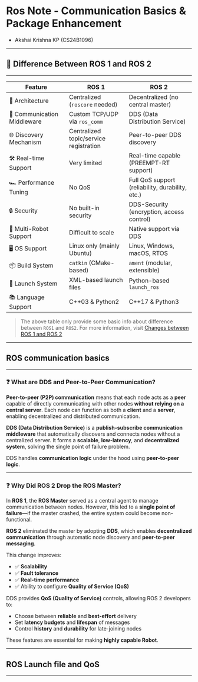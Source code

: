 # Ros Note - Communication Basics & Package Enhancement
* Akshai Krishna KP (CS24B1096)

---
## 🔄 Difference Between ROS 1 and ROS 2
---

| Feature                    | ROS 1                                     | ROS 2                                             |
|----------------------------|-------------------------------------------|---------------------------------------------------|
| 🧠 Architecture            | Centralized (`roscore` needed)            | Decentralized (no central master)                 |
| 📡 Communication Middleware| Custom TCP/UDP via `ros_comm`             | DDS (Data Distribution Service)                   |
| 🌐 Discovery Mechanism     | Centralized topic/service registration    | Peer-to-peer DDS discovery                        |
| 🛠 Real-time Support       | Very limited                              | Real-time capable (PREEMPT-RT support)            |
| 🏎 Performance Tuning      | No QoS                                    | Full QoS support (reliability, durability, etc.)  |
| 🔒 Security                | No built-in security                      | DDS-Security (encryption, access control)         |
| 🚦 Multi-Robot Support     | Difficult to scale                        | Native support via DDS                            |
| 🖥 OS Support              | Linux only (mainly Ubuntu)                | Linux, Windows, macOS, RTOS                       |
| 📦 Build System            | `catkin` (CMake-based)                    | `ament` (modular, extensible)                     |
| 🚀 Launch System           | XML-based launch files                    | Python-based `launch_ros`                         |
| 📚 Language Support        | C++03 & Python2                           | C++17 & Python3                                   |

> The above table only provide some basic info about difference between `ROS1` and `ROS2`.
> For more information, visit [Changes between ROS 1 and ROS 2](https://design.ros2.org/articles/changes.html)

---
## ROS communication basics
---

### ❓ What are DDS and Peer-to-Peer Communication?

**Peer-to-peer (P2P) communication** means that each node acts as a **peer** capable of directly communicating with other nodes **without relying on a central server**. Each node can function as both a **client** and a **server**, enabling decentralized and distributed communication.

**DDS (Data Distribution Service)** is a **publish-subscribe communication middleware** that automatically discovers and connects nodes without a centralized server. It forms a **scalable**, **low-latency**, and **decentralized system**, solving the single point of failure problem.

DDS handles **communication logic** under the hood using **peer-to-peer logic**.

---

### ❓ Why Did ROS 2 Drop the ROS Master?

In **ROS 1**, the **ROS Master** served as a central agent to manage communication between nodes. However, this led to a **single point of failure**—if the master crashed, the entire system could become non-functional.

**ROS 2** eliminated the master by adopting **DDS**, which enables **decentralized communication** through automatic node discovery and **peer-to-peer messaging**.

This change improves:
- ✅ **Scalability**
- ✅ **Fault tolerance**
- ✅ **Real-time performance**
- ✅ Ability to configure **Quality of Service (QoS)**


DDS provides **QoS (Quality of Service)** controls, allowing ROS 2 developers to:

- Choose between **reliable** and **best-effort** delivery
- Set **latency budgets** and **lifespan** of messages
- Control **history** and **durability** for late-joining nodes

These features are essential for making **highly capable Robot**. 

---


## ROS Launch file and QoS
---
